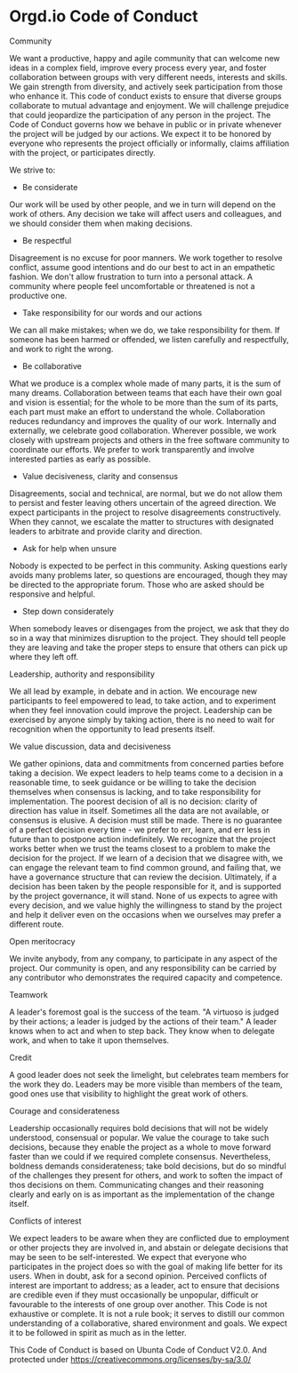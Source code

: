 <!-- TITLE: Code Of Conduct -->

# Orgd.io Code of Conduct

Community

We want a productive, happy and agile community that can welcome new ideas in a complex field, improve every process every year, and foster collaboration between groups with very different needs, interests and skills.
We gain strength from diversity, and actively seek participation from those who enhance it. This code of conduct exists to ensure that diverse groups collaborate to mutual advantage and enjoyment. We will challenge prejudice that could jeopardize the participation of any person in the project.
The Code of Conduct governs how we behave in public or in private whenever the project will be judged by our actions. We expect it to be honored by everyone who represents the project officially or informally, claims affiliation with the project, or participates directly.

We strive to:

* Be considerate

Our work will be used by other people, and we in turn will depend on the work of others. Any decision we take will affect users and colleagues, and we should consider them when making decisions.



* Be respectful

Disagreement is no excuse for poor manners. We work together to resolve conflict, assume good intentions and do our best to act in an empathetic fashion. We don't allow frustration to turn into a personal attack. A community where people feel uncomfortable or threatened is not a productive one.



* Take responsibility for our words and our actions

We can all make mistakes; when we do, we take responsibility for them. If someone has been harmed or offended, we listen carefully and respectfully, and work to right the wrong.



* Be collaborative

What we produce is a complex whole made of many parts, it is the sum of many dreams. Collaboration between teams that each have their own goal and vision is essential; for the whole to be more than the sum of its parts, each part must make an effort to understand the whole.
Collaboration reduces redundancy and improves the quality of our work. Internally and externally, we celebrate good collaboration. Wherever possible, we work closely with upstream projects and others in the free software community to coordinate our efforts. We prefer to work transparently and involve interested parties as early as possible.



* Value decisiveness, clarity and consensus

Disagreements, social and technical, are normal, but we do not allow them to persist and fester leaving others uncertain of the agreed direction.
We expect participants in the project to resolve disagreements constructively. When they cannot, we escalate the matter to structures with designated leaders to arbitrate and provide clarity and direction.



* Ask for help when unsure

Nobody is expected to be perfect in this community. Asking questions early avoids many problems later, so questions are encouraged, though they may be directed to the appropriate forum. Those who are asked should be responsive and helpful.



* Step down considerately

When somebody leaves or disengages from the project, we ask that they do so in a way that minimizes disruption to the project. They should tell people they are leaving and take the proper steps to ensure that others can pick up where they left off.

Leadership, authority and responsibility

We all lead by example, in debate and in action. We encourage new participants to feel empowered to lead, to take action, and to experiment when they feel innovation could improve the project. Leadership can be exercised by anyone simply by taking action, there is no need to wait for recognition when the opportunity to lead presents itself.

We value discussion, data and decisiveness

We gather opinions, data and commitments from concerned parties before taking a decision. We expect leaders to help teams come to a decision in a reasonable time, to seek guidance or be willing to take the decision themselves when consensus is lacking, and to take responsibility for implementation.
The poorest decision of all is no decision: clarity of direction has value in itself. Sometimes all the data are not available, or consensus is elusive. A decision must still be made. There is no guarantee of a perfect decision every time - we prefer to err, learn, and err less in future than to postpone action indefinitely.
We recognize that the project works better when we trust the teams closest to a problem to make the decision for the project. If we learn of a decision that we disagree with, we can engage the relevant team to find common ground, and failing that, we have a governance structure that can review the decision. Ultimately, if a decision has been taken by the people responsible for it, and is supported by the project governance, it will stand. None of us expects to agree with every decision, and we value highly the willingness to stand by the project and help it deliver even on the occasions when we ourselves may prefer a different route.

Open meritocracy

We invite anybody, from any company, to participate in any aspect of the project. Our community is open, and any responsibility can be carried by any contributor who demonstrates the required capacity and competence.

Teamwork

A leader's foremost goal is the success of the team.
"A virtuoso is judged by their actions; a leader is judged by the actions of their team." A leader knows when to act and when to step back. They know when to delegate work, and when to take it upon themselves.

Credit

A good leader does not seek the limelight, but celebrates team members for the work they do. Leaders may be more visible than members of the team, good ones use that visibility to highlight the great work of others.

Courage and considerateness

Leadership occasionally requires bold decisions that will not be widely understood, consensual or popular. We value the courage to take such decisions, because they enable the project as a whole to move forward faster than we could if we required complete consensus. Nevertheless, boldness demands considerateness; take bold decisions, but do so mindful of the challenges they present for others, and work to soften the impact of thos decisions on them. Communicating changes and their reasoning clearly and early on is as important as the implementation of the change itself.

Conflicts of interest

We expect leaders to be aware when they are conflicted due to employment or other projects they are involved in, and abstain or delegate decisions that may be seen to be self-interested. We expect that everyone who participates in the project does so with the goal of making life better for its users.
When in doubt, ask for a second opinion. Perceived conflicts of interest are important to address; as a leader, act to ensure that decisions are credible even if they must occasionally be unpopular, difficult or favourable to the interests of one group over another.
This Code is not exhaustive or complete. It is not a rule book; it serves to distill our common understanding of a collaborative, shared environment and goals. We expect it to be followed in spirit as much as in the letter.

This Code of Conduct is based on Ubunta Code of Conduct V2.0. And protected under https://creativecommons.org/licenses/by-sa/3.0/

